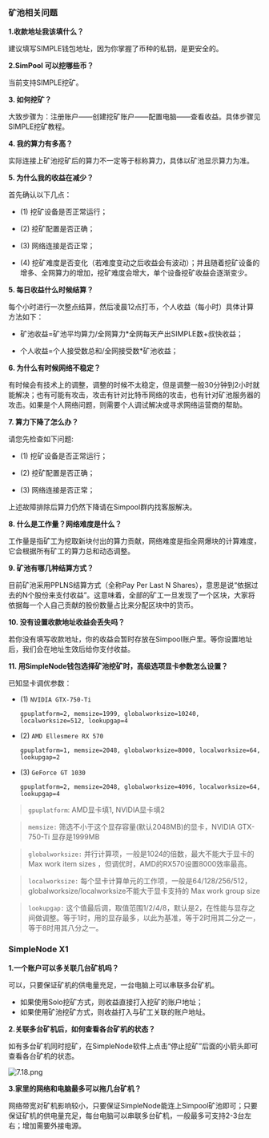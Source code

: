 ### 矿池相关问题

**1.收款地址我该填什么？**

建议填写SIMPLE钱包地址，因为你掌握了币种的私钥，是更安全的。

**2.SimPool 可以挖哪些币？**

当前支持SIMPLE挖矿。

**3. 如何挖矿？**

大致步骤为：注册账户——创建挖矿账户——配置电脑——查看收益。具体步骤见SIMPLE挖矿教程。

**4. 我的算力有多高？**

实际连接上矿池挖矿后的算力不一定等于标称算力，具体以矿池显示算力为准。

**5. 为什么我的收益在减少？**

首先确认以下几点：

- (1) 挖矿设备是否正常运行；

- (2) 挖矿配置是否正确；

- (3) 网络连接是否正常；

- (4) 挖矿难度是否变化（若难度变动之后收益会有波动）；并且随着挖矿设备的增多、全网算力的增加，挖矿难度会增大，单个设备挖矿收益会逐渐变少。

**5. 每日收益什么时候结算？**

每个小时进行一次整点结算，然后凌晨12点打币，个人收益（每小时）具体计算方法如下：

- 矿池收益=矿池平均算力/全网算力*全网每天产出SIMPLE数+叔快收益；

- 个人收益=个人接受数总和/全网接受数*矿池收益；

**6. 为什么有时候网络不稳定？**

有时候会有技术上的调整，调整的时候不太稳定，但是调整一般30分钟到2小时就能解决；也有可能有攻击，攻击有针对比特币网络的攻击，也有针对矿池服务器的攻击。如果是个人网络问题，则需要个人调试解决或寻求网络运营商的帮助。

**7. 算力下降了怎么办？**

请您先检查如下问题:

- (1) 挖矿设备是否正常运行；

- (2) 挖矿配置是否正确；

- (3) 网络连接是否正常；

上述故障排除后算力仍然下降请在Simpool群内找客服解决。

**8. 什么是工作量？网络难度是什么？**

工作量是指矿工为挖取新块付出的算力贡献，网络难度是指全网爆块的计算难度，它会根据所有矿工的算力总和动态调整。

**9. 矿池有哪几种结算方式？**

目前矿池采用PPLNS结算方式（全称Pay Per Last N Shares），意思是说“依据过去的N个股份来支付收益”。这意味着，全部的矿工一旦发现了一个区块，大家将依据每一个人自己贡献的股份数量占比来分配区块中的货币。

**10. 没有设置收款地址收益会丢失吗？**

若你没有填写收款地址，你的收益会暂时存放在Simpool账户里。等你设置地址后，我们会在地址生效后给你支付收益。

**11. 用SimpleNode钱包选择矿池挖矿时，高级选项显卡参数怎么设置？**

已知显卡调优参数：

- (1) `NVIDIA GTX-750-Ti`

      gpuplatform=2, memsize=1999, globalworksize=10240, localworksize=512, lookupgap=4

- (2) `AMD Ellesmere RX 570`

      gpuplatform=1, memsize=2048, globalworksize=8000, localworksize=64, lookupgap=2

- (3) `GeForce GT 1030`

      gpuplatform=2, memsize=2048, globalworksize=4096, localworksize=64, lookupgap=4

>`gpuplatform`: AMD显卡填1, NVIDIA显卡填2

>`memsize:` 筛选不小于这个显存容量(默认2048MB)的显卡，NVIDIA GTX-750-Ti 显存是1999MB

>`globalworksize:` 并行计算项，一般是1024的倍数，最大不能大于显卡的Max work item sizes ，但调优时，AMD的RX570设置8000效率最高。

>`localworksize:` 每个显卡计算单元的工作项，一般是64/128/256/512，globalworksize/localworksize不能大于显卡支持的 Max work group size

>`lookupgap:` 这个值最后调，取值范围1/2/4/8，默认是2，在性能与显存之间做调整。等于1时，用的显存最多，以此为基准，等于2时用其二分之一，等于8时用其八分之一。

### SimpleNode X1

**1.一个账户可以多关联几台矿机吗？**

可以，只要保证矿机的供电量充足，一台电脑上可以串联多台矿机。

- 如果使用Solo挖矿方式，则收益直接打入挖矿的账户地址；
- 如果使用矿池挖矿方式，则收益打入与矿工关联的账户地址。

**2.关联多台矿机后，如何查看各台矿机的状态？**

如有多台矿机同时挖矿，在SimpleNode软件上点击“停止挖矿”后面的小箭头即可查看各台矿机的状态。

![7.18.png](https://i.loli.net/2020/05/07/H6j7wUXFPvMNu1R.png)

**3.家里的网络和电脑最多可以拖几台矿机？**

网络带宽对矿机影响较小，只要保证SimpleNode能连上Simpool矿池即可；只要保证矿机的供电量充足，每台电脑可以串联多台矿机，一般最多可支持2-3台左右；增加需要外接电源。

